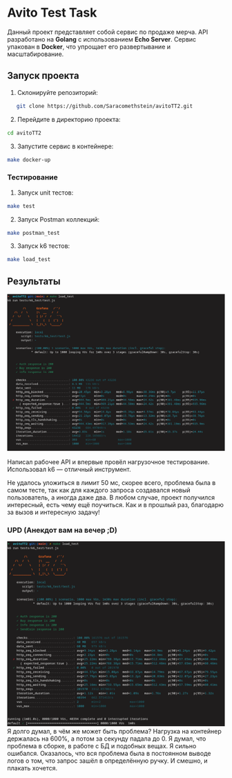 # Avito Test Task

Данный проект представляет собой сервис по продаже мерча. API разработано на **Golang** с использованием **Echo Server**. Сервис упакован в **Docker**, что упрощает его развертывание и масштабирование.

## Запуск проекта

1. Склонируйте репозиторий:
```bash
   git clone https://github.com/Saracomethstein/avitoTT2.git
```

2. Перейдите в директорию проекта:
```bash
cd avitoTT2
```

3. Запустите сервис в контейнере:
```bash
make docker-up
```

### Тестирование

1. Запуск unit тестов:
```bash
make test
```

2. Запуск Postman коллекций: 
```bash
make postman_test
```

3. Запуск k6 тестов:
```bash
make load_test
```

## Результаты
![ahahaha bad test](docs/img/k6_test.png)

Написал рабочее API и впервые провёл нагрузочное тестирование. Использовал k6 — отличный инструмент.

Не удалось уложиться в лимит 50 мс, скорее всего, проблема была в самом тесте, так как для каждого запроса создавался новый пользователь, а иногда даже два. В любом случае, проект получился интересный, есть чему ещё поучиться. Как и в прошлый раз, благодарю за вызов и интересную задачу!

### UPD (Анекдот вам на вечер ;D)

![ahaha xdxd test](docs/img/k6_new_test.png)
Я долго думал, в чём же может быть проблема? Нагрузка на контейнер держалась на 600%, а потом за секунду падала до 0. Я думал, что проблема в сборке, в работе с БД и подобных вещах. Я сильно ошибался. Оказалось, что вся проблема была в постоянном выводе логов о том, что запрос зашёл в определённую ручку. И смешно, и плакать хочется.